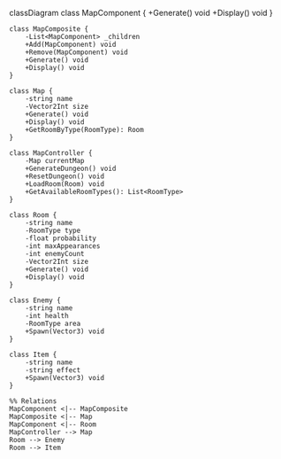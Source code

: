 classDiagram
class MapComponent {
+Generate() void
+Display() void
}

    class MapComposite {
        -List<MapComponent> _children
        +Add(MapComponent) void
        +Remove(MapComponent) void
        +Generate() void
        +Display() void
    }

    class Map {
        -string name
        -Vector2Int size
        +Generate() void
        +Display() void
        +GetRoomByType(RoomType): Room
    }

    class MapController {
        -Map currentMap
        +GenerateDungeon() void
        +ResetDungeon() void
        +LoadRoom(Room) void
        +GetAvailableRoomTypes(): List<RoomType>
    }

    class Room {
        -string name
        -RoomType type
        -float probability
        -int maxAppearances
        -int enemyCount
        -Vector2Int size
        +Generate() void
        +Display() void
    }

    class Enemy {
        -string name
        -int health
        -RoomType area
        +Spawn(Vector3) void
    }

    class Item {
        -string name
        -string effect
        +Spawn(Vector3) void
    }

    %% Relations
    MapComponent <|-- MapComposite
    MapComposite <|-- Map
    MapComponent <|-- Room
    MapController --> Map
    Room --> Enemy
    Room --> Item
